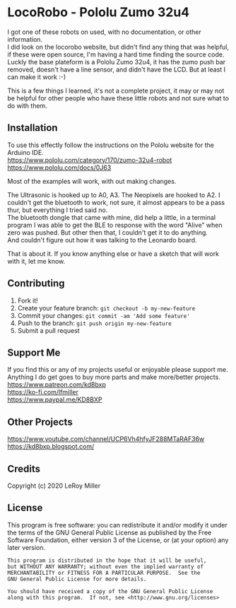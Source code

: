 # LocoRobo - Pololu Zumo 32u4

I got one of these robots on used, with no documentation, or other information.  
I did look on the locorobo website, but didn't find any thing that was helpful, if these were open source, I'm having a hard time finding the source code.  
Luckly the base plateform is a Pololu Zumo 32u4, it has the zumo push bar removed, doesn't have a line sensor, and didn't have the LCD. But at least I can make it work :-)  

This is a few things I learned, it's not a complete project, it may or may not be helpful for other people who have these little robots and not sure what to do with them.  

## Installation

To use this effectly follow the instructions on the Pololu website for the Arduino IDE.  
https://www.pololu.com/category/170/zumo-32u4-robot  
https://www.pololu.com/docs/0J63  

Most of the examples will work, with out making changes.  

The Ultrasonic is hooked up to A0, A3. The Neopixels are hooked to A2.  I couldn't get the bluetooth to work, not sure, it almost appears to be a pass thur, but everything I tried said no.  
The bluetooth dongle that came with mine, did help a little, in a terminal program I was able to get the BLE to response with the word "Alive" when zero was pushed. But other then that, I couldn't get it to do anything.  
And couldn't figure out how it was talking to the Leonardo board.  

That is about it. If you know anything else or have a sketch that will work with it, let me know.  

## Contributing

1. Fork it!
2. Create your feature branch: `git checkout -b my-new-feature`
3. Commit your changes: `git commit -am 'Add some feature'`
4. Push to the branch: `git push origin my-new-feature`
5. Submit a pull request

## Support Me

If you find this or any of my projects useful or enjoyable please support me.  
Anything I do get goes to buy more parts and make more/better projects.  
https://www.patreon.com/kd8bxp  
https://ko-fi.com/lfmiller  
https://www.paypal.me/KD8BXP  

## Other Projects

https://www.youtube.com/channel/UCP6Vh4hfyJF288MTaRAF36w  
https://kd8bxp.blogspot.com/  


## Credits

Copyright (c) 2020 LeRoy Miller

## License

This program is free software: you can redistribute it and/or modify
    it under the terms of the GNU General Public License as published by
    the Free Software Foundation, either version 3 of the License, or
    (at your option) any later version.

    This program is distributed in the hope that it will be useful,
    but WITHOUT ANY WARRANTY; without even the implied warranty of
    MERCHANTABILITY or FITNESS FOR A PARTICULAR PURPOSE.  See the
    GNU General Public License for more details.

    You should have received a copy of the GNU General Public License
    along with this program.  If not, see <http://www.gnu.org/licenses>
